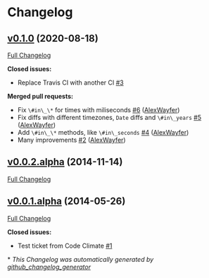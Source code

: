 # Changelog

## [v0.1.0](https://github.com/excpt/moments/tree/v0.1.0) (2020-08-18)

[Full Changelog](https://github.com/excpt/moments/compare/v0.0.2.alpha...v0.1.0)

**Closed issues:**

- Replace Travis CI with another CI [\#3](https://github.com/excpt/moments/issues/3)

**Merged pull requests:**

- Fix `\#in\_\*` for times with miliseconds [\#6](https://github.com/excpt/moments/pull/6) ([AlexWayfer](https://github.com/AlexWayfer))
- Fix diffs with different timezones, `Date` diffs and `\#in\_years` [\#5](https://github.com/excpt/moments/pull/5) ([AlexWayfer](https://github.com/AlexWayfer))
- Add `\#in\_\*` methods, like `\#in\_seconds` [\#4](https://github.com/excpt/moments/pull/4) ([AlexWayfer](https://github.com/AlexWayfer))
- Many improvements [\#2](https://github.com/excpt/moments/pull/2) ([AlexWayfer](https://github.com/AlexWayfer))

## [v0.0.2.alpha](https://github.com/excpt/moments/tree/v0.0.2.alpha) (2014-11-14)

[Full Changelog](https://github.com/excpt/moments/compare/v0.0.1.alpha...v0.0.2.alpha)

## [v0.0.1.alpha](https://github.com/excpt/moments/tree/v0.0.1.alpha) (2014-05-26)

[Full Changelog](https://github.com/excpt/moments/compare/9b7612483150b52000ab4948d5c2217945230a1d...v0.0.1.alpha)

**Closed issues:**

- Test ticket from Code Climate [\#1](https://github.com/excpt/moments/issues/1)



\* *This Changelog was automatically generated by [github_changelog_generator](https://github.com/github-changelog-generator/github-changelog-generator)*
